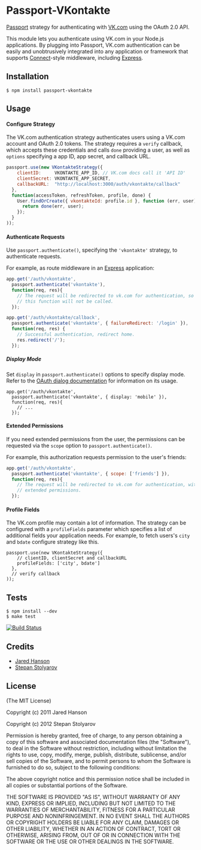 # Passport-VKontakte

[Passport](http://passportjs.org/) strategy for authenticating with [VK.com](http://www.vk.com/)
using the OAuth 2.0 API.

This module lets you authenticate using VK.com in your Node.js applications.
By plugging into Passport, VK.com authentication can be easily and
unobtrusively integrated into any application or framework that supports
[Connect](http://www.senchalabs.org/connect/)-style middleware, including
[Express](http://expressjs.com/).

## Installation

    $ npm install passport-vkontakte

## Usage

#### Configure Strategy

The VK.com authentication strategy authenticates users using a VK.com
account and OAuth 2.0 tokens.  The strategy requires a `verify` callback, which
accepts these credentials and calls `done` providing a user, as well as
`options` specifying a app ID, app secret, and callback URL.

```javascript
passport.use(new VKontakteStrategy({
    clientID:     VKONTAKTE_APP_ID, // VK.com docs call it 'API ID'
    clientSecret: VKONTAKTE_APP_SECRET,
    callbackURL:  "http://localhost:3000/auth/vkontakte/callback"
  },
  function(accessToken, refreshToken, profile, done) {
    User.findOrCreate({ vkontakteId: profile.id }, function (err, user) {
      return done(err, user);
    });
  }
));
```

#### Authenticate Requests

Use `passport.authenticate()`, specifying the `'vkontakte'` strategy, to
authenticate requests.

For example, as route middleware in an [Express](http://expressjs.com/)
application:

```javascript
app.get('/auth/vkontakte',
  passport.authenticate('vkontakte'),
  function(req, res){
    // The request will be redirected to vk.com for authentication, so
    // this function will not be called.
  });

app.get('/auth/vkontakte/callback',
  passport.authenticate('vkontakte', { failureRedirect: '/login' }),
  function(req, res) {
    // Successful authentication, redirect home.
    res.redirect('/');
  });
```

##### Display Mode

Set `display` in `passport.authenticate()` options to specify display
mode. Refer to the [OAuth dialog
documentation](http://vk.com/dev/auth_mobile)
for information on its usage.

    app.get('/auth/vkontakte',
      passport.authenticate('vkontakte', { display: 'mobile' }),
      function(req, res){
        // ...
      });

#### Extended Permissions

If you need extended permissions from the user, the permissions can be requested
via the `scope` option to `passport.authenticate()`.

For example, this authorization requests permission to the user's friends:

```javascript
app.get('/auth/vkontakte',
  passport.authenticate('vkontakte', { scope: ['friends'] }),
  function(req, res){
    // The request will be redirected to vk.com for authentication, with
    // extended permissions.
  });
```

#### Profile Fields

The VK.com profile may contain a lot of information.  The
strategy can be configured with a `profileFields` parameter which specifies a
list of additional fields your application needs. For example, to fetch users's `city` and `bdate` configure strategy like this.

    passport.use(new VKontakteStrategy({
        // clientID, clientSecret and callbackURL
        profileFields: ['city', bdate']
      },
      // verify callback
    ));

## Tests

    $ npm install --dev
    $ make test

[![Build Status](https://secure.travis-ci.org/stevebest/passport-vkontakte.png)](http://travis-ci.org/stevebest/passport-vkontakte)

## Credits

  - [Jared Hanson](http://github.com/jaredhanson)
  - [Stepan Stolyarov](http://github.com/stevebest)

## License

(The MIT License)

Copyright (c) 2011 Jared Hanson

Copyright (c) 2012 Stepan Stolyarov

Permission is hereby granted, free of charge, to any person obtaining a copy of
this software and associated documentation files (the "Software"), to deal in
the Software without restriction, including without limitation the rights to
use, copy, modify, merge, publish, distribute, sublicense, and/or sell copies of
the Software, and to permit persons to whom the Software is furnished to do so,
subject to the following conditions:

The above copyright notice and this permission notice shall be included in all
copies or substantial portions of the Software.

THE SOFTWARE IS PROVIDED "AS IS", WITHOUT WARRANTY OF ANY KIND, EXPRESS OR
IMPLIED, INCLUDING BUT NOT LIMITED TO THE WARRANTIES OF MERCHANTABILITY, FITNESS
FOR A PARTICULAR PURPOSE AND NONINFRINGEMENT. IN NO EVENT SHALL THE AUTHORS OR
COPYRIGHT HOLDERS BE LIABLE FOR ANY CLAIM, DAMAGES OR OTHER LIABILITY, WHETHER
IN AN ACTION OF CONTRACT, TORT OR OTHERWISE, ARISING FROM, OUT OF OR IN
CONNECTION WITH THE SOFTWARE OR THE USE OR OTHER DEALINGS IN THE SOFTWARE.
